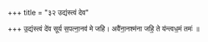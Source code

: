 +++
title = "३२ उद्यंस्त्वं देव"

+++
उ॒द्यंस्त्वं दे॑व सूर्य स॒पत्ना॒नव॑ मे जहि। अवै॑ना॒नश्म॑ना जहि॒ ते य॑न्त्वध॒मं तमः॑ ॥